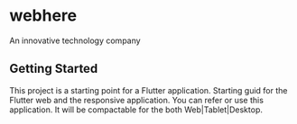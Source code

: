 # webhere

An innovative technology company

## Getting Started

This project is a starting point for a Flutter application. Starting guid for the Flutter web and the responsive application.
You can refer or use this application. It will be compactable for the both Web|Tablet|Desktop.
